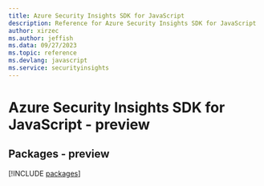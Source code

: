 ```yaml
---
title: Azure Security Insights SDK for JavaScript
description: Reference for Azure Security Insights SDK for JavaScript
author: xirzec
ms.author: jeffish
ms.data: 09/27/2023
ms.topic: reference
ms.devlang: javascript
ms.service: securityinsights
---
```

# Azure Security Insights SDK for JavaScript - preview
## Packages - preview
[!INCLUDE [packages](security-insights-index.md)]